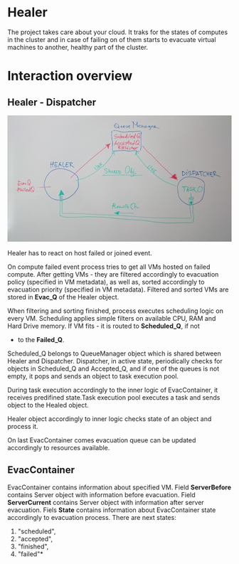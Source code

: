 Healer
======
The project takes care about your cloud. It traks for the states of 
computes in the cluster and in case of failing on of them starts to 
evacuate virtual machines to another, healthy part of the cluster.


Interaction overview
====================

Healer - Dispatcher
-------------------
![Alt text](pict/DSC_0371.png?raw=true "Healer - Dispatcher interaction overview")

Healer has to react on host failed or joined event.

On compute failed event process tries to get all VMs hosted on failed
compute. After getting VMs - they are filtered accordingly to evacuation
policy (specified in VM metadata), as well as, sorted accordingly to
evacuation priority (specified in VM metadata). Filtered and sorted VMs
are stored in **Evac_Q** of the Healer object.
 
When filtering and sorting finished, process executes scheduling logic
on every VM. Scheduling applies simple filters on available CPU, RAM and
Hard Drive memory. If VM fits - it is routed to **Scheduled_Q**, if not 
- to the **Failed_Q**.
 
Scheduled_Q belongs to QueueManager object which is shared between Healer
and Dispatcher. Dispatcher, in active state, periodically checks for
objects in Scheduled_Q and Accepted_Q, and if one of the queues is not
empty, it pops and sends an object to task execution pool.

During task execution accordingly to the inner logic of EvacContainer, it
receives predifined state.Task execution pool executes a task and sends
object to the Healed object.

Healer object accordingly to inner logic checks state of an object and
process it.

On last EvacContainer comes evacuation queue can be updated accordingly
to resources available.


EvacContainer
-------------

EvacContainer contains information about specified VM. 
Field **ServerBefore** contains Server object with information before
evacuation.
Field **ServerCurrent** contains Server object with information after
server evacuation.
Fiels **State** contains information about EvacContainer state accordingly
to evacuation process. There are next states: 
1. "scheduled", 
2. "accepted", 
3. "finished", 
4. "failed"*

